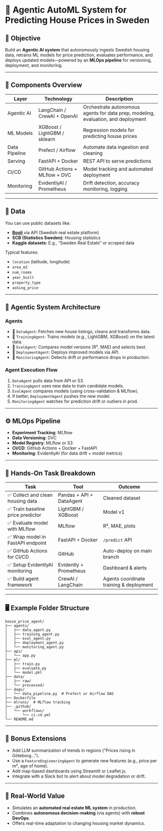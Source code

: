 
# 🏡 Agentic AutoML System for Predicting House Prices in Sweden

## 🧠 Objective
Build an **Agentic AI system** that autonomously ingests Swedish housing data, retrains ML models for price prediction, evaluates performance, and deploys updated models—powered by an **MLOps pipeline** for versioning, deployment, and monitoring.

---

## 🧩 Components Overview

| Layer         | Technology                    | Description                                               |
|---------------|-------------------------------|-----------------------------------------------------------|
| Agentic AI    | LangChain / CrewAI + OpenAI   | Orchestrate autonomous agents for data prep, modeling, evaluation, and deployment |
| ML Models     | XGBoost / LightGBM / sklearn  | Regression models for predicting house prices            |
| Data Pipeline | Prefect / Airflow             | Automate data ingestion and cleaning                      |
| Serving       | FastAPI + Docker              | REST API to serve predictions                             |
| CI/CD         | GitHub Actions + MLflow + DVC | Model tracking and automated deployment                   |
| Monitoring    | EvidentlyAI / Prometheus      | Drift detection, accuracy monitoring, logging             |

---

## 🏡 Data

You can use public datasets like:
- **[Booli](https://www.booli.se/)** via API (Swedish real estate platform)
- **SCB (Statistics Sweden)**: Housing statistics
- **Kaggle datasets**: E.g., “Sweden Real Estate” or scraped data

Typical features:
- `location` (latitude, longitude)
- `area_m2`
- `num_rooms`
- `year_built`
- `property_type`
- `asking_price`

---

## 🔁 Agentic System Architecture

### Agents

- 🔹 `DataAgent`: Fetches new house listings, cleans and transforms data.
- 🔹 `TrainingAgent`: Trains models (e.g., LightGBM, XGBoost) on the latest data.
- 🔹 `EvalAgent`: Compares model versions (R², MAE) and selects best.
- 🔹 `DeploymentAgent`: Deploys improved models via API.
- 🔹 `MonitoringAgent`: Detects drift or performance drops in production.

### Agent Execution Flow

1. `DataAgent` pulls data from API or S3.
2. `TrainingAgent` uses new data to train candidate models.
3. `EvalAgent` compares models (using cross-validation & MLflow).
4. If better, `DeploymentAgent` pushes the new model.
5. `MonitoringAgent` watches for prediction drift or outliers in prod.

---

## ⚙️ MLOps Pipeline

- **Experiment Tracking**: MLflow
- **Data Versioning**: DVC
- **Model Registry**: MLflow or S3
- **CI/CD**: GitHub Actions + Docker + FastAPI
- **Monitoring**: EvidentlyAI (for data drift + model metrics)

---

## 🧪 Hands-On Task Breakdown

| Task                                  | Tool                       | Outcome                        |
|---------------------------------------|----------------------------|--------------------------------|
| ✅ Collect and clean housing data     | Pandas + API + DataAgent   | Cleaned dataset                |
| ✅ Train baseline price predictor     | LightGBM / XGBoost         | Model v1                       |
| ✅ Evaluate model with MLflow         | MLflow                     | R², MAE, plots                 |
| ✅ Wrap model in FastAPI endpoint     | FastAPI + Docker           | `/predict` API                 |
| ✅ GitHub Actions for CI/CD           | GitHub                     | Auto-deploy on main branch     |
| ✅ Setup EvidentlyAI monitoring       | Evidently + Prometheus     | Dashboard & alerts             |
| ✅ Build agent framework              | CrewAI / LangChain         | Agents coordinate training & deployment |

---

## 🖥️ Example Folder Structure

```
house_price_agent/
├── agents/
│   ├── data_agent.py
│   ├── training_agent.py
│   ├── eval_agent.py
│   ├── deployment_agent.py
│   └── monitoring_agent.py
├── api/
│   └── app.py
├── ml/
│   ├── train.py
│   ├── evaluate.py
│   └── model.pkl
├── data/
│   ├── raw/
│   └── processed/
├── dags/
│   └── data_pipeline.py  # Prefect or Airflow DAG
├── Dockerfile
├── mlruns/  # MLflow tracking
├── .github/
│   └── workflows/
│       └── ci-cd.yml
└── README.md
```

---

## 🚀 Bonus Extensions

- Add LLM summarization of trends in regions ("Prices rising in Göteborg...").
- Use a `FeatureEngineeringAgent` to generate new features (e.g., price per m², age of home).
- Add map-based dashboards using Streamlit or Leaflet.js.
- Integrate with a Slack bot to alert about model degradation or drift.

---

## 🧠 Real-World Value

- Simulates an **automated real estate ML system** in production.
- Combines **autonomous decision-making** (via agents) with **robust DevOps**.
- Offers real-time adaptation to changing housing market dynamics.
